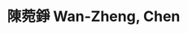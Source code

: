 ---
chinese_name: 陳菀錚
english_name: Wan-Zheng, Chen
title: 陳菀錚 Wan-Zheng, Chen
id: wanzhengchen
collection: members
position: Part-time Research Assistant
type: part-time research assistant
department: 123
image_path: https://source.unsplash.com/collection/139386/600x600?a=.png
photo: bio-photo.jpg
blurb: 123
---